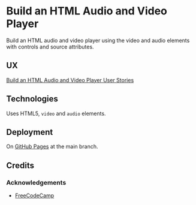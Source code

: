 # Build an HTML Audio and Video Player

Build an HTML audio and video player using the video and audio elements with controls and source attributes.

## UX

[Build an HTML Audio and Video Player User Stories](https://www.freecodecamp.org/learn/full-stack-developer/lab-html-audio-and-video-player/build-an-html-audio-and-video-player)

## Technologies

Uses HTML5, `video` and `audio` elements.

## Deployment

On [GitHub Pages](https://derektypist.github.io/build-an-audio-and-video-player) at the main branch.

## Credits

### Acknowledgements

- [FreeCodeCamp](https://www.freecodecamp.org)
